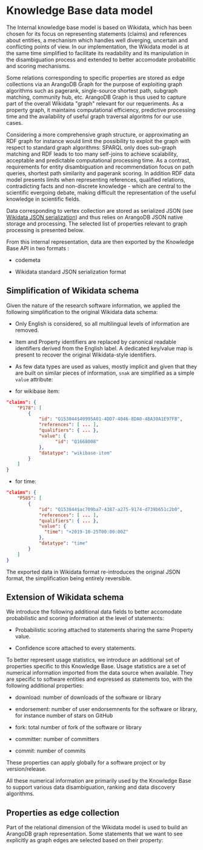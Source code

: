 # Knowledge Base data model

The Internal knowledge base model is based on Wikidata, which has been chosen for its focus on representing statements (claims) and references about entities, a mechanism which handles well diverging, uncertain and conflicting points of view. In our implementation, the Wikidata model is at the same time simplified to facilitate its readability and its manipulation in the disambiguation process and extended to better accomodate probabilitic and scoring mechanisms. 

Some relations corresponding to specific properties are stored as edge collections via an ArangoDB Graph for the purpose of exploiting graph algorithms such as pagerank, single-source shortest path, subgraph matching, community hub, etc. ArangoDB Graph is thus used to capture part of the overall Wikidata "graph" relevant for our requeriments. As a property graph, it maintains computational efficiency, predictive processing time and the availability of useful graph traversal algoritms for our use cases.

Considering a more comprehensive graph structure, or approximating an RDF graph for instance would limit the possibility to exploit the graph with respect to standard graph algorithms: SPARQL only does sub-graph matching and RDF leads to too many self-joins to achieve scalability, acceptable and predictable computational processing time. As a contrast, requirements for entity disambiguation and recommendation focus on path queries, shortest path similarity and pagerank scoring. In addition RDF data model presents limits when representing references, qualified relations, contradicting facts and non-discrete knowledge - which are central to the scientific evergoing debate, making difficult the representation of the useful knowledge in scientific fields. 

Data corresponding to vertex collection are stored as serialized JSON (see [Wikidata JSON serialization](https://doc.wikimedia.org/Wikibase/master/php/md_docs_topics_json.html)) and thus relies on ArangoDB JSON native storage and processing. The selected list of properties relevant to graph processing is presented below.  

From this internal representation, data are then exported by the Knowledge Base API in two formats :

- codemeta 

- Wikidata standard JSON serialization format 

## Simplification of Wikidata schema

Given the nature of the research software information, we applied the following simplification to the original Wikidata data schema:

- Only English is considered, so all multilingual levels of information are removed. 

- Item and Property identifiers are replaced by canonical readable identifiers derived from the English label. A dedicated key/value map is present to recover the original Wikidata-style identifiers.

- As few data types are used as values, mostly implicit and given that they are built on similar pieces of information, `snak` are simplified as a simple `value` attribute:

* for wikibase item:

```json
"claims": {
    "P178": [
        {
            "id": "Q153844$40995A01-4DD7-4046-8DA0-4BA30A1E97FB",
            "references": [ ... ],
            "qualifiers": { ... },
            "value": {
                  "id": "Q1668008"
            },
            "datatype": "wikibase-item"
        }
    ]
}
```

* for time:

```json
"claims": {
    "P585": [
        {
            "id": "Q153844$ac709ba7-4387-a275-9174-d739b651c2b0",
            "references": [ ... ],
            "qualifiers": { ... },
            "value": {
              "time": "+2019-10-25T00:00:00Z"
            },
            "datatype": "time"
        }
    ]
}
```

The exported data in Wikidata format re-introduces the original JSON format, the simplification being entirely reversible. 

## Extension of Wikidata schema

We introduce the following additional data fields to better accomodate probabilistic and scoring information at the level of statements:

- Probabilistic scoring attached to statements sharing the same Property value. 

- Confidence score attached to every statements.

To better represent usage statistics, we introduce an additional set of properties specific to this Knowledge Base. Usage statistics are a set of numerical information imported from the data source when available. They are specific to software entities and expressed as statements too, with the following additional properties:

- download: number of downloads of the software or library

- endorsement: number of user endorsemnents for the software or library, for instance number of stars on GitHub

- fork: total number of fork of the software or library

- committer: number of committers 

- commit: number of commits

These properties can apply globally for a software project or by version/release.

All these numerical information are primarily used by the Knowledge Base to support various data disambiguation, ranking and data discovery algorithms. 


## Properties as edge collection

Part of the relational dimension of the Wikidata model is used to build an ArangoDB graph representation. Some statements that we want to see explicitly as graph edges are selected based on their property: 



